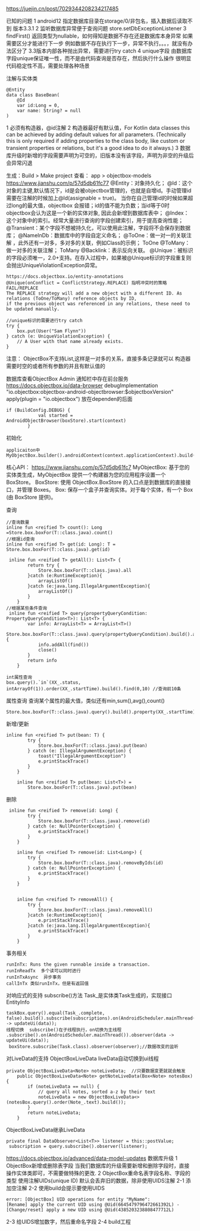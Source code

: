 https://juejin.cn/post/7029344208234217485

已知的问题
1 android12 指定数据库目录在storage/0/非包名，插入数据后读取不到 版本3.3.1
2 监听数据库异常便于查询问题
  store.setDbExceptionListener
3 findFirst() 返回类型为nullable，如何得知是数据不存在还是数据库本身异常
  如果需要区分才能进行下一步  例如数据不存在执行下一步，异常不执行。。。，就没有办法区分了
  3.3版本内部各种抛出异常，需要进行try catch
4 unique字段
  由数据库字段unique保证唯一性，而不是由代码查询是否存在，然后执行什么操作   很明显代码稳定性不高，需要处理各种场景

注解与实体类
```
@Entity
data class BaseBean(
    @Id
    var id:Long = 0,
    var name: String? = null
)
```
1 必须有构造器，@id注解
2 构造器最好有默认值，For Kotlin data classes this can be achieved by adding default values for all parameters. 
(Technically this is only required if adding properties to the class body, like custom or transient properties or relations,
but it's a good idea to do it always.)
3 数据库升级时新增的字段需要声明为可空的，旧版本没有该字段，声明为非空的升级后会异常闪退


生成：Build > Make project
查看： app > objectbox-models
https://www.jianshu.com/p/57d5db61fc77
@Entity：对象持久化；
@Id：这个对象的主键,默认情况下，id是会被objectbox管理的，也就是自增id。手动管理id需要在注解的时候加上@Id(assignable = true)。
  当你在自己管理id的时候如果超过long的最大值，objectbox 会报错；id的值不能为负数；当id等于0时objectbox会认为这是一个新的实体对象,
  因此会新增到数据库表中；
@Index：这个对象中的索引。经常大量进行查询的字段创建索引，用于提高查询性能；
@Transient：某个字段不想被持久化，可以使用此注解，字段将不会保存到数据库；
@NameInDb：数据库中的字段自定义命名；
@ToOne：做一对一的关联注解 ，此外还有一对多，多对多的关联，例如Class的示例； ToOne<Customer>
@ToMany：做一对多的关联注解；  ToMany<Order>
@Backlink：表示反向关联。
@Unique：被标识的字段必须唯一，2.0+支持。在存入过程中，如果被@Unique标识的字段重复则会抛出UniqueViolationException异常。
```
https://docs.objectbox.io/entity-annotations
@Unique(onConflict = ConflictStrategy.REPLACE) 指明冲突时的策略   FAIL/REPLACE
The REPLACE strategy will add a new object with a different ID. As relations (ToOne/ToMany) reference objects by ID, 
if the previous object was referenced in any relations, these need to be updated manually.

//unique标识的需要进行try catch
try {
    box.put(User("Sam Flynn"))
} catch (e: UniqueViolationException) {
    // A User with that name already exists.
}
```


注意：
ObjectBox不支持List<String>,这样是一对多的关系，直接多条记录就可以
构造器需要时空的或者所有参数的并且有默认值的


数据库查看ObjectBox Admin   通知栏中存在前台服务
https://docs.objectbox.io/data-browser
debugImplementation "io.objectbox:objectbox-android-objectbrowser:$objectboxVersion"
apply(plugin = "io.objectbox") 放在dependen的后面
```
if (BuildConfig.DEBUG) { 
            val started = AndroidObjectBrowser(boxStore).start(context)
        }
```
初始化
```
applicaiton中
MyObjectBox.builder().androidContext(context.applicationContext).build()
```

核心API： https://www.jianshu.com/p/57d5db61fc7
MyObjectBox: 基于您的实体类生成，MyObjectBox 提供一个构建器为您的应用程序设置一个 BoxStore。
BoxStore: 使用 ObjectBox.BoxStore 的入口点是到数据库的直接接口，并管理 Boxes。
Box: 保存一个盒子并查询实体。对于每个实体，有一个 Box (由 BoxStore 提供)。


查询
```
//查询数量
inline fun <reified T> count(): Long =Store.box.boxFor(T::class.java).count()
//根据id查询
inline fun <reified T> get(id: Long): T = Store.box.boxFor(T::class.java).get(id)

 inline fun <reified T> getAll(): List<T> {
        return try {
            Store.box.boxFor(T::class.java).all
        }catch (e:RuntimeException){
            arrayListOf()
        }catch (e:java.lang.IllegalArgumentException){
            arrayListOf()
        }
    }
//根据某些条件查询
 inline fun <reified T> query(propertyQueryCondition: PropertyQueryCondition<T>): List<T> {
        var info: ArrayList<T> = ArrayList<T>()
        Store.box.boxFor(T::class.java).query(propertyQueryCondition).build().apply {
            info.addAll(find())
            close()
        }
        return info
    }   

int属性查询    
box.query().`in`(XX_.status, intArrayOf(1)).order(XX_.startTime).build().find(0,10) //查询前10条    
```
属性查询 查询某个属性的最大值，类似还有min,sum(),avg(),count()
```
Store.box.boxFor(T::class.java).query().build().property(XX_.startTime).max()
```

新增/更新
```
inline fun <reified T> put(bean: T) {
        try {
            Store.box.boxFor(T::class.java).put(bean)
        } catch (e: IllegalArgumentException) {
            toast("IllegalArgumentException")
            e.printStackTrace()
        }
    }

    inline fun <reified T> put(bean: List<T>) =
        Store.box.boxFor(T::class.java).put(bean)
```
删除
```
 inline fun <reified T> remove(id: Long) {
        try {
            Store.box.boxFor(T::class.java).remove(id)
        } catch (e: NullPointerException) {
            e.printStackTrace()
        }
    }

    inline fun <reified T> remove(id: List<Long>) {
        try {
            Store.box.boxFor(T::class.java).removeByIds(id)
        } catch (e: NullPointerException) {
            e.printStackTrace()
        }
    }


    inline fun <reified T> removeAll() {
        try {
            Store.box.boxFor(T::class.java).removeAll()
        }catch (e:RuntimeException){
            e.printStackTrace()
        }catch (e:java.lang.IllegalArgumentException){
            e.printStackTrace()
        }
    }
```

事务相关
```
runInTx: Runs the given runnable inside a transaction.
runInReadTx  多个读可以同时进行
runInTxAsync  异步事务
callInTx 类似runInTx，但是有返回值 
```

对响应式的支持 subscribe()方法  Task_是实体类Task生成的，实现接口EntityInfo<Task>
```
taskBox.query().equal(Task_.complete, false).build().subscribe(subscriptions).on(AndroidScheduler.mainThread()).observer(data -> updateUi(data));
线程切换  subscribe()在子线程执行，on切换为主线程
.subscribe().on(AndroidScheduler.mainThread()).observer(data -> updateUi(data));
 boxStore.subscribe(Task.class).observer(observer);//数据改变的监听
```
对LiveData的支持 ObjectBoxLiveData   liveData自动切换到ui线程
```
private ObjectBoxLiveData<Note> noteLiveData;  //只要数据变更就就会触发
    public ObjectBoxLiveData<Note> getNoteLiveData(Box<Note> notesBox) {
        if (noteLiveData == null) {
            // query all notes, sorted a-z by their text
            noteLiveData = new ObjectBoxLiveData<>(notesBox.query().order(Note_.text).build());
        }
        return noteLiveData;
    }
```
ObjectBoxLiveData继承LiveData
```
private final DataObserver<List<T>> listener = this::postValue;
 subscription = query.subscribe().observer(listener);
```




https://docs.objectbox.io/advanced/data-model-updates
数据库升级
1 ObjectBox新增或删除表字段
当我们数据库的升级需要新增和删除字段时，直接操作实体类即可，不需要做特殊的更改.
2 ObjectBox重命名表字段名称、字段的类型  使用注解UIDs(unique ID)
 默认会丢弃旧的数据，除非使用UIDS注解
2-1 添加空注解
2-2 使用build会提示要使用UIDS
```
error: [ObjectBox] UID operations for entity "MyName": 
[Rename] apply the current UID using @Uid(6645479796472661392L) -
[Change/reset] apply a new UID using @Uid(4385203238808477712L)
```
2-3 给UIDS增加数字，然后重命名字段
2-4 build工程